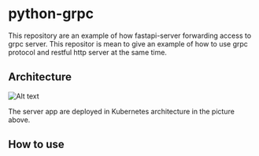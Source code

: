# python-grpc
This repository are an example of how fastapi-server forwarding access to grpc server. This repositor is mean to give an example of how to use grpc protocol and restful http server at the same time.

## Architecture
![Alt text](https://github.com/nunenuh/python-grpc/assets/architecture.png?raw=true "Title")

The server app are deployed in Kubernetes architecture in the picture above.


## How to use


